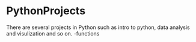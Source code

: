 # PythonProjects
There are several projects in Python such as intro to python, data analysis and visulization and so on.
-functions

